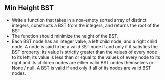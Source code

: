 ## Min Height BST

- Write a function that takes in a non-empty sorted array of distinct integers, constructs a BST from the integers, and returns the root of the BST.
- The function should minimize the height of the BST.
- Each BST node has an integer value, a left child node, and a right child node. A node is said to be a valid BST node if and only if it satisfies the BST property: its value is strictly greater than the values of every node to its left; its value is less than or equal to the values of every node to its right and its children nodes are either valid BST nodes themselves or None / null. A BST is valid if and only if all of its nodes are valid BST nodes.